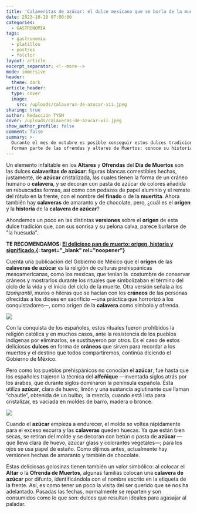 ```yaml
---
title: 'Calaveritas de azúcar: el dulce mexicano que se burla de la muerte'
date: 2023-10-18 07:00:00
categories:
  - GASTRONOMIA
tags:
  - gastronomia
  - platillos
  - postres
  - folclor
layout: article
excerpt_separator: <!--more-->
mode: immersive
header:
  theme: dark
article_header:
  type: cover
  image:
    src: /uploads/calaveras-de-azucar-xii.jpeg
sharing: true
author: Redacción TYSM
cover: /uploads/calaveras-de-azucar-xii.jpeg
show_author_profile: false
comment: false
summary: >-
  Durante el mes de octubre es posible conseguir estos dulces tradicionales que
  forman parte de las ofrendas y altares de Muertos: conoce su historia.
---
```

Un elemento infaltable en los **Altares** y **Ofrendas** del **Día de Muertos** son las dulces **calaveritas de azúcar**: figuras blancas comestibles hechas, justamente, de **azúcar** cristalizada, las cuales tienen la forma de un cráneo humano o **calavera**, y se decoran con pasta de azúcar de colores añadida en rebuscadas formas, así como con pedazos de papel aluminio y el remate del rótulo en la frente, con el nombre del **finado** o de la **muertita**. Ahora también hay **calaveras** de amaranto y de chocolate, pero, ¿cuál es el **origen** y la **historia** de la **calavera de azúcar**?

Ahondemos un poco en las distintas **versiones** sobre el **origen** de esta dulce tradición que, con sus sonrisa y su pelona calva, parece burlarse de "la huesuda".

**TE RECOMENDAMOS: [El delicioso pan de muerto: origen, historia y significado.](https://blog.tonoysumariachi.com/gastronomia/2022/09/26/el-delicioso-pan-de-muerto-origen-historia-y-significado.html){: target="_blank" rel="noopener"}**

Cuenta una publicación del Gobierno de México que el **origen** de las **calaveras de azúcar** es la religión de culturas prehispánicas mesoamericanas, como los mexicas, que tenían la&nbsp; costumbre de conservar cráneos y mostrarlos durante los rituales que simbolizaban el término del ciclo de la vida y el inicio del ciclo de la muerte. Otra versión señala a los *tzompantli*, muros o hileras que se hacían con los **cráneos** de las personas ofrecidas a los dioses en sacrificio —una práctica que horrorizó a los conquistadores—, como origen de la **calavera** como símbolo y ofrenda.

![](https://upload.wikimedia.org/wikipedia/commons/thumb/f/fe/Tzompantli_%28Templo_Mayor%29_-_Ciudad_de_M%C3%A9xico.jpg/1024px-Tzompantli_%28Templo_Mayor%29_-_Ciudad_de_M%C3%A9xico.jpg)

Con la conquista de los españoles, estos rituales fueron prohibidos la religión católica y en muchos casos, ante la resistencia de los pueblos indígenas por eliminarlos, se sustituyeron por otros. Es el caso de estos deliciosos **dulces** en forma de **cráneos** que sirven para recordar a los muertos y el destino que todos compartiremos, continúa diciendo el Gobierno de México.

Pero como los pueblos prehispánicos no conocían el **azúcar**, fue hasta que los españoles trajeron la técnica del **alfeñique** —inventada siglos atrás por los árabes, que durante siglos dominaron la península española. Ésta utiliza&nbsp;**azúcar**, clara de huevo, limón y una sustancia aglutinante que llaman “chautle”, obtenida de un bulbo;&nbsp; la mezcla, cuando está lista para cristalizar, es vaciada en moldes de barro, madera o bronce.

![](https://upload.wikimedia.org/wikipedia/commons/thumb/b/b7/Calaveras_de_az%C3%BAcar_IV.jpg/1024px-Calaveras_de_az%C3%BAcar_IV.jpg)

Cuando el **azúcar** empieza a endurecer, el molde se voltea rápidamente para el exceso escurra y las **calaveras** queden huecas. Ya que están bien secas, se retiran del molde y se decoran con betún o pasta de **azúcar** —que lleva clara de huevo, azúcar glass y colorantes vegetales—; para los ojos se usa papel de estaño. Como dijimos antes, actualmente hay versiones hechas de amaranto y también de chocolate.

Estas deliciosas golosinas tienen también un valor simbólico: al colocar el **Altar** o la **Ofrenda de Muertos**, algunas familias colocan una **calavera de azúcar** por difunto, identificándola con el nombre escrito en la etiqueta de la frente. Así, es como tener un poco la visita del ser querido que se nos ha adelantado. Pasadas las fechas, normalmente se reparten y son consumidos como lo que son: dulces que resultan ideales para agasajar al paladar.